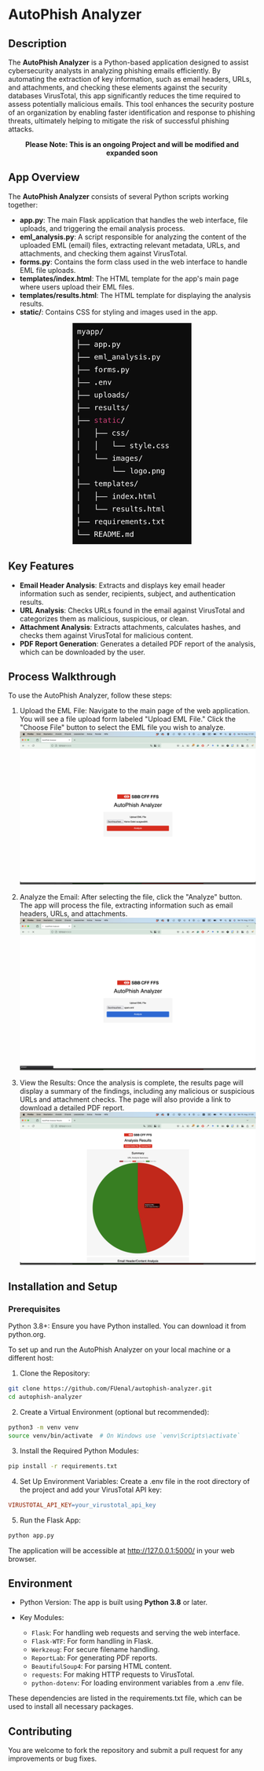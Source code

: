 # AutoPhish Analyzer

## Description

The **AutoPhish Analyzer** is a Python-based application designed to assist cybersecurity analysts in analyzing phishing emails efficiently. By automating the extraction of key information, such as email headers, URLs, and attachments, and checking these elements against the security databases VirusTotal, this app significantly reduces the time required to assess potentially malicious emails. This tool enhances the security posture of an organization by enabling faster identification and response to phishing threats, ultimately helping to mitigate the risk of successful phishing attacks.

<div style="text-align: center;">
  <strong>Please Note: This is an ongoing Project and will be modified and expanded soon</strong>
</div>

## App Overview

The **AutoPhish Analyzer** consists of several Python scripts working together:

- **app.py**: The main Flask application that handles the web interface, file uploads, and triggering the email analysis process.
- **eml_analysis.py**: A script responsible for analyzing the content of the uploaded EML (email) files, extracting relevant metadata, URLs, and attachments, and checking them against VirusTotal.
- **forms.py**: Contains the form class used in the web interface to handle EML file uploads.
- **templates/index.html**: The HTML template for the app's main page where users upload their EML files.
- **templates/results.html**: The HTML template for displaying the analysis results.
- **static/**: Contains CSS for styling and images used in the app.

<div style="text-align: center;">
  <img src="static/images/screenshot1.png" alt="App Structure" height="450">
</div>

## Key Features

- **Email Header Analysis**: Extracts and displays key email header information such as sender, recipients, subject, and authentication results.
- **URL Analysis**: Checks URLs found in the email against VirusTotal and categorizes them as malicious, suspicious, or clean.
- **Attachment Analysis**: Extracts attachments, calculates hashes, and checks them against VirusTotal for malicious content.
- **PDF Report Generation**: Generates a detailed PDF report of the analysis, which can be downloaded by the user.

## Process Walkthrough

To use the AutoPhish Analyzer, follow these steps:

1. Upload the EML File: Navigate to the main page of the web application. You will see a file upload form labeled "Upload EML File." Click the "Choose File" button to select the EML file you wish to analyze.
![App Screenshot](static/images/screenshot2.png)

2. Analyze the Email: After selecting the file, click the "Analyze" button. The app will process the file, extracting information such as email headers, URLs, and attachments.
![App Screenshot](static/images/screenshot3.png)

3. View the Results: Once the analysis is complete, the results page will display a summary of the findings, including any malicious or suspicious URLs and attachment checks. The page will also provide a link to download a detailed PDF report.
![App Screenshot](static/images/screenshot4.png)

## Installation and Setup

### Prerequisites

Python 3.8+: Ensure you have Python installed. You can download it from python.org.

To set up and run the AutoPhish Analyzer on your local machine or a different host:

1. Clone the Repository:

```bash
git clone https://github.com/FUenal/autophish-analyzer.git
cd autophish-analyzer
```

2. Create a Virtual Environment (optional but recommended):

```bash
python3 -m venv venv
source venv/bin/activate  # On Windows use `venv\Scripts\activate`
```

3. Install the Required Python Modules:

```bash
pip install -r requirements.txt
```

4. Set Up Environment Variables:
Create a .env file in the root directory of the project and add your VirusTotal API key:

```makefile
VIRUSTOTAL_API_KEY=your_virustotal_api_key
```

5. Run the Flask App:

```bash
python app.py
```

The application will be accessible at <http://127.0.0.1:5000/> in your web browser.

## Environment

- Python Version: The app is built using **Python 3.8** or later.

- Key Modules:
  - `Flask`: For handling web requests and serving the web interface.
  - `Flask-WTF`: For form handling in Flask.
  - `Werkzeug`: For secure filename handling.
  - `ReportLab`: For generating PDF reports.
  - `BeautifulSoup4`: For parsing HTML content.
  - `requests`: For making HTTP requests to VirusTotal.
  - `python-dotenv`: For loading environment variables from a .env file.

These dependencies are listed in the requirements.txt file, which can be used to install all necessary packages.

## Contributing

You are welcome to fork the repository and submit a pull request for any improvements or bug fixes.
